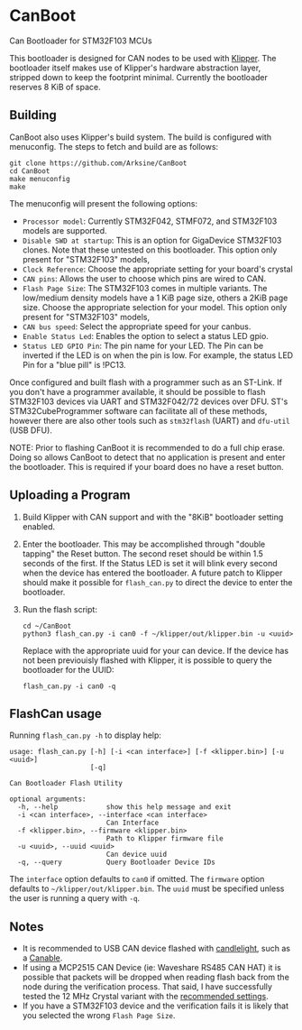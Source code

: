 # CanBoot
 Can Bootloader for STM32F103 MCUs

 This bootloader is designed for CAN nodes to be used with
 [Klipper](https://github.com/Klipper3d/klipper).  The bootloader
 itself makes use of Klipper's hardware abstraction layer, stripped
 down to keep the footprint minimal.  Currently the bootloader
 reserves 8 KiB of space.


## Building

CanBoot also uses Klipper's build system.  The build is configured
with menuconfig.  The steps to fetch and build are as follows:
```
git clone https://github.com/Arksine/CanBoot
cd CanBoot
make menuconfig
make
```

The menuconfig will present the following options:
- `Processor model`: Currently STM32F042, STMF072, and STM32F103 models are
 supported.
- `Disable SWD at startup`:  This is an option for GigaDevice STM32F103
  clones.  Note that these untested on this bootloader. This option only
  present for "STM32F103" models,
- `Clock Reference`: Choose the appropriate setting for your board's crystal
- `CAN pins`: Allows the user to choose which pins are wired to CAN.
- `Flash Page Size`: The STM32F103 comes in multiple variants.  The low/medium
  density models have a 1 KiB page size, others a 2KiB page size.  Choose
  the appropriate selection for your model. This option only present for
  "STM32F103" models,
- `CAN bus speed`: Select the appropriate speed for your canbus.
- `Enable Status Led`: Enables the option to select a status LED gpio.
- `Status LED GPIO Pin`:  The pin name for your LED.  The Pin can be inverted
  if the LED is on when the pin is low.  For example, the status LED Pin for a
  "blue pill" is !PC13.

Once configured and built flash with a programmer such as an ST-Link.  If you
don't have a programmer available, it should be possible to flash STM32F103
devices via UART and STM32F042/72 devices over DFU.  ST's STM32CubeProgrammer
software can facilitate all of these methods, however there are also other
tools such as `stm32flash` (UART) and `dfu-util` (USB DFU).

NOTE:  Prior to flashing CanBoot it is recommended to do a full chip erase.
Doing so allows CanBoot to detect that no application is present and enter
the bootloader.  This is required if your board does no have a reset button.

## Uploading a Program
1) Build Klipper with CAN support and with the "8KiB" bootloader setting enabled.
2) Enter the bootloader.  This may be accomplished through "double tapping" the
   Reset button.  The second reset should be within 1.5 seconds of the first.
   If the Status LED is set it will blink every second when the device has
   entered the bootloader.  A future patch to Klipper should make it possible
   for `flash_can.py` to direct the device to enter the bootloader.
3) Run the flash script:
   ```
   cd ~/CanBoot
   python3 flash_can.py -i can0 -f ~/klipper/out/klipper.bin -u <uuid>
   ```
   Replace <uuid> with the appropriate uuid for your can device.  If
   the device has not been previouisly flashed with Klipper, it is possible
   to query the bootloader for the UUID:

   ```
   flash_can.py -i can0 -q
   ```

## FlashCan usage

Running `flash_can.py -h` to display help:

```
usage: flash_can.py [-h] [-i <can interface>] [-f <klipper.bin>] [-u <uuid>]
                    [-q]

Can Bootloader Flash Utility

optional arguments:
  -h, --help            show this help message and exit
  -i <can interface>, --interface <can interface>
                        Can Interface
  -f <klipper.bin>, --firmware <klipper.bin>
                        Path to Klipper firmware file
  -u <uuid>, --uuid <uuid>
                        Can device uuid
  -q, --query           Query Bootloader Device IDs
```

The `interface` option defaults to `can0` if omitted.  The `firmware` option
defaults to `~/klipper/out/klipper.bin`.  The `uuid` must be specified unless
the user is running a query with `-q`.

## Notes
- It is recommended to USB CAN device flashed with
  [candlelight](https://github.com/candle-usb/candleLight_fw), such as a
  [Canable](https://canable.io/).
- If using a MCP2515 CAN Device (ie: Waveshare RS485 CAN HAT) it is possible
  that packets will be dropped when reading flash back from the node during
  the verification process.  That said, I have successfully tested the 12 MHz
  Crystal variant with the
  [recommended settings](https://www.waveshare.com/wiki/RS485_CAN_HAT).
- If you have a STM32F103 device and the verification fails it is likely that
  you selected the wrong `Flash Page Size`.

